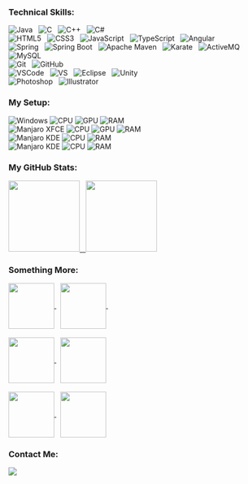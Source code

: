 ### Technical Skills:

![Java](https://img.shields.io/badge/Java-ED8B00?style=for-the-badge&logo=java&logoColor=white) &nbsp; ![C](https://img.shields.io/badge/C-00599C?style=for-the-badge&logo=c&logoColor=white) &nbsp; ![C++](https://img.shields.io/badge/C%2B%2B-00599C?style=for-the-badge&logo=c%2B%2B&logoColor=white) &nbsp; ![C#](https://img.shields.io/badge/C%23-239120?style=for-the-badge&logo=c-sharp&logoColor=white) 
<br/>
![HTML5](https://img.shields.io/badge/HTML5-E34F26?style=for-the-badge&logo=html5&logoColor=white) &nbsp; ![CSS3](https://img.shields.io/badge/CSS3-1572B6?style=for-the-badge&logo=css3&logoColor=white) &nbsp; ![JavaScript](https://img.shields.io/badge/JavaScript-323330?style=for-the-badge&logo=javascript&logoColor=F7DF1E) &nbsp; ![TypeScript](https://img.shields.io/badge/TypeScript-007ACC?style=for-the-badge&logo=typescript&logoColor=white) &nbsp; ![Angular](https://img.shields.io/badge/Angular-DD0031?style=for-the-badge&logo=angular&logoColor=white)
<br/>
![Spring](https://img.shields.io/badge/Spring-6DB33F?style=for-the-badge&logo=spring&logoColor=white) &nbsp; ![Spring Boot](https://img.shields.io/badge/Spring_Boot-F2F4F9?style=for-the-badge&logo=spring-boot) &nbsp; ![Apache Maven](https://img.shields.io/badge/apache_maven-C71A36?style=for-the-badge&logo=apachemaven&logoColor=white) &nbsp; ![Karate](https://img.shields.io/badge/karate-C71A36?style=for-the-badge) &nbsp; ![ActiveMQ](https://img.shields.io/badge/ActiveMQ-C71A36?style=for-the-badge) &nbsp; 
<br/>
![MySQL](https://img.shields.io/badge/MySQL-00000F?style=for-the-badge&logo=mysql&logoColor=white) 
<br/>
![Git](https://img.shields.io/badge/Git-F05032?style=for-the-badge&logo=git&logoColor=white) &nbsp; ![GitHub](https://img.shields.io/badge/GitHub-100000?style=for-the-badge&logo=github&logoColor=white)
<br/>
![VSCode](https://img.shields.io/badge/Visual_Studio_Code-0078D4?style=for-the-badge&logo=visual%20studio%20code&logoColor=white) &nbsp; ![VS](https://img.shields.io/badge/Visual_Studio-5C2D91?style=for-the-badge&logo=visual%20studio&logoColor=white) &nbsp; ![Eclipse](https://img.shields.io/badge/Eclipse-2C2255?style=for-the-badge&logo=eclipse&logoColor=white) &nbsp; ![Unity](https://img.shields.io/badge/Unity-100000?style=for-the-badge&logo=unity&logoColor=whitee) 
<br/>
![Photoshop](https://img.shields.io/badge/Adobe-Photoshop-31A8FF?style=for-the-badge&logo=Adobe-Photoshop&labelColor=0a446b&logoWidth=15) &nbsp; ![Illustrator](https://img.shields.io/badge/Adobe%20Illustrator-FF9A00?style=for-the-badge&logo=adobe%20illustrator&logoColor=white)

### My Setup:

![Windows](https://img.shields.io/badge/Windows-10%20Pro-0078D6?style=for-the-badge&logo=windows&logoColor=white) ![CPU](https://img.shields.io/badge/Intel-I5--4440-blue?style=for-the-badge&logo=intel&logoColor=white) ![GPU](https://img.shields.io/badge/AMD-RX%20470%204%20GB-red?style=for-the-badge&logo=amd) ![RAM](https://img.shields.io/badge/RAM-16%20GB-blue?style=for-the-badge&logo=ram) 
<br/>
![Manjaro XFCE](https://img.shields.io/badge/Manjaro-XFCE-35BF5C?style=for-the-badge&logo=manjaro&logoColor=white) ![CPU](https://img.shields.io/badge/Intel-Core%202%20Duo%20E6750-blue?style=for-the-badge&logo=intel&logoColor=white) ![GPU](https://img.shields.io/badge/Nvidia-GT%20610%202%20GB-green?style=for-the-badge&logo=nvidia&logoColor=white) ![RAM](https://img.shields.io/badge/RAM-3%20GB-blue?style=for-the-badge&logo=ram) 
<br/>
![Manjaro KDE](https://img.shields.io/badge/Manjaro-KDE-35BF5C?style=for-the-badge&logo=manjaro&logoColor=white) ![CPU](https://img.shields.io/badge/Intel-I3--4030u-blue?style=for-the-badge&logo=intel&logoColor=white) ![RAM](https://img.shields.io/badge/RAM-8%20GB-blue?style=for-the-badge&logo=ram) 
<br/>
![Manjaro KDE](https://img.shields.io/badge/Manjaro-KDE-35BF5C?style=for-the-badge&logo=manjaro&logoColor=white) ![CPU](https://img.shields.io/badge/Intel-I7--1165G7-blue?style=for-the-badge&logo=intel&logoColor=white) ![RAM](https://img.shields.io/badge/RAM-16%20GB-blue?style=for-the-badge&logo=ram)

### My GitHub Stats:

<a href="https://github.com/WilcyWilson?tab=repositories">
  <img height="140em" src="https://github-readme-stats.vercel.app/api?username=wilcywilson&theme=shades-of-purple&show_icons=true&hide=prs,contribs&hide_border=true&border_radius=20" /> &nbsp;
  <img height="140em" src="https://github-readme-stats.vercel.app/api/top-langs/?username=wilcywilson&theme=shades-of-purple&layout=compact&hide=shaderlab,hlsl,swift,kotlin,objective-c&langs_count=8&hide_border=true&border_radius=20" />
</a>

### Something More: 

<a href="https://github.com/WilcyWilson/Digital-Art#readme">
  <img height="90em" align="center" src="https://github-readme-stats.vercel.app/api/pin/?username=wilcywilson&repo=Digital-Art&theme=dark&border_radius=20&hide_border=true" />
</a>
&nbsp;
<a href="https://github.com/WilcyWilson/CSIT-All#readme">
  <img height="90em" align="center" src="https://github-readme-stats.vercel.app/api/pin/?username=wilcywilson&repo=CSIT-All&theme=dark&border_radius=20&hide_border=true" />
</a>
&nbsp;
<br/><br/>
<a href="https://github.com/WilcyWilson/Linux-Tips#readme">
  <img height="90em" align="center" src="https://github-readme-stats.vercel.app/api/pin/?username=wilcywilson&repo=Linux-Tips&theme=dark&border_radius=20&hide_border=true" />
</a>
&nbsp;
<a href="https://github.com/WilcyWilson/SOLID-Design-Principles#readme">
  <img height="90em" align="center" src="https://github-readme-stats.vercel.app/api/pin/?username=wilcywilson&repo=SOLID-Design-Principles&theme=dark&border_radius=20&hide_border=true" />
</a>
<br/><br/>
<a href="https://github.com/WilcyWilson/Possible-Java-Interview-Questions#readme">
  <img height="90em" align="center" src="https://github-readme-stats.vercel.app/api/pin/?username=wilcywilson&repo=Possible-Java-Interview-Questions&theme=dark&border_radius=20&hide_border=true" />
</a>
&nbsp;
<a href="https://github.com/WilcyWilson/Git-Github-Workflow#readme">
  <img height="90em" align="center" src="https://github-readme-stats.vercel.app/api/pin/?username=wilcywilson&repo=Git-Github-Workflow&theme=dark&border_radius=20&hide_border=true" />
</a>

### Contact Me:
<a href="https://www.linkedin.com/in/wilson-shrestha-37a4ba200/">
  <img src="https://img.shields.io/badge/LinkedIn-0077B5?style=for-the-badge&logo=linkedin&logoColor=white" />
</a>

